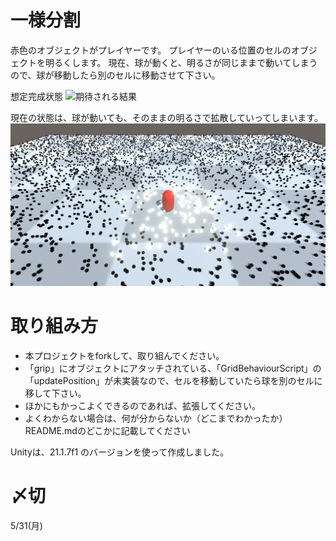 # 一様分割
赤色のオブジェクトがプレイヤーです。
プレイヤーのいる位置のセルのオブジェクトを明るくします。
現在、球が動くと、明るさが同じままで動いてしまうので、球が移動したら別のセルに移動させて下さい。

想定完成状態
![期待される結果](gif_animation.gif)

現在の状態は、球が動いても、そのままの明るさで拡散していってしまいます。
![現在の状態](result.png)


# 取り組み方
* 本プロジェクトをforkして、取り組んでください。
* 「grip」にオブジェクトにアタッチされている、「GridBehaviourScript」の「updatePosition」が未実装なので、セルを移動していたら球を別のセルに移して下さい。
* ほかにもかっこよくできるのであれば、拡張してください。
* よくわからない場合は、何が分からないか（どこまでわかったか）README.mdのどこかに記載してください

Unityは、21.1.7f1 のバージョンを使って作成しました。

# 〆切
5/31(月)
